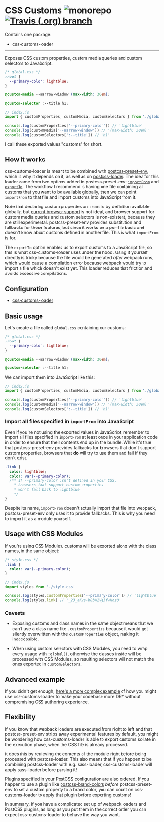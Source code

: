 # CSS Customs ![monorepo](https://img.shields.io/badge/mono-repo-ff69b4.svg?style=flat-square) [![Travis (.org) branch](https://img.shields.io/travis/silvenon/css-customs.svg?style=flat-square)](https://travis-ci.org/silvenon/css-customs)

Contains one package:

  - [css-customs-loader][]

---

Exposes CSS custom properties, custom media queries and custom selectors to JavaScript.

```css
/* global.css */
:root {
  --primary-color: lightblue;
}

@custom-media --narrow-window (max-width: 30em);

@custom-selector :--title h1;
```

```js
// index.js
import { customProperties, customMedia, customSelectors } from './global.css'

console.log(customProperties['--primary-color']) // 'lightblue'
console.log(customMedia['--narrow-window']) // '(max-width: 30em)'
console.log(customSelectors[':--title']) // 'h1'
```

I call these exported values "customs" for short.

## How it works

css-customs-loader is meant to be combined with [postcss-preset-env][], which is why it depends on it, as well as on [postcss-loader][]. The idea for this loader came from two options added to postcss-preset-env: [`importFrom`][importFrom] and [`exportTo`][exportTo]. The workflow I recommend is having one file containing all customs that you want to be available globally, then we can point `importFrom` to that file and import customs into JavaScript from it.

Note that declaring custom properties on `:root` is by definition available globally, but [current browser support][caniuse-custom-properties] is not ideal, and browser support for custom media queries and custom selectors is non-existent, because they are still experimental. postcss-preset-env provides substitution and fallbacks for these features, but since it works on a per-file basis and doesn't know about customs defined in another file. This is what `importFrom` is for.

The `exportTo` option enables us to export customs to a JavaScript file, so this is what css-customs-loader uses under the hood. Using it yourself directly is tricky because the file would be generated _after_ webpack runs, which would cause a compilation error because webpack would try to import a file which doesn't exist yet. This loader reduces that friction and avoids excessive compilations.

## Configuration

  - [css-customs-loader][css-customs-loader:config]

## Basic usage

Let's create a file called `global.css` containing our customs:

```css
/* global.css */
:root {
  --primary-color: lightblue;
}

@custom-media --narrow-window (max-width: 30em);

@custom-selector :--title h1;
```

We can import them into JavaScript like this:

```js
// index.js
import { customProperties, customMedia, customSelectors } from './global.css'

console.log(customProperties['--primary-color']) // 'lightblue'
console.log(customMedia['--narrow-window']) // '(max-width: 30em)'
console.log(customSelectors[':--title']) // 'h1'
```

### Import all files specified in `importFrom` into JavaScript

Even if you're not using the exported values in JavaScript, remember to import all files specified in `importFrom` at least once in your application code in order to ensure that their contents end up in the bundle. While it's true that postcss-preset-env provides fallbacks for browsers that don't support custom properties, browsers that **do** will try to use them and fail if they don't exist.

```css
.link {
  color: lightblue;
  color: var(--primary-color);
  /** if --primary-color isn't defined in your CSS,
    * browsers that support custom properties
    * won't fall back to lightblue
    */
}
```

Despite its name, `importFrom` doesn't actually import that file into webpack, postcss-preset-env only uses it to provide fallbacks. This is why you need to import it as a module yourself.

## Usage with CSS Modules

If you're using [CSS Modules][css-modules], customs will be exported along with the class names, in the same object:

```css
/* style.css */
.link {
  color: var(--primary-color);
}
```

```js
// index.js
import styles from './style.css'

console.log(styles.customProperties['--primary-color']) // 'lightblue'
console.log(styles.link) // '_23_aKvs-b8bW2Vg3fwHozO'
```

### Caveats

  - Exposing customs and class names in the same object means that we can't use a class name like `.customProperties` because it would get silently overwritten with the `customProperties` object, making it inaccessible.

  - When using custom selectors with CSS Modules, you need to wrap every usage with `:global()`, otherwise the classes inside will be processed with CSS Modules, so resulting selectors will not match the ones exported in `customSelectors`.

## Advanced example

If you didn't get enough, [here's a more complex example][advanced-example] of how you might use css-customs-loader to make your codebase more DRY without compromising CSS authoring experience.

## Flexibility

If you know that wepback loaders are executed from right to left and that postcss-preset-env strips away experimental features by default, you might be wondering how css-customs-loader is able to export customs so late in the execution phase, when the CSS file is already processed.

It does this by retrieving the contents of the module right before being processed with postcss-loader. This also means that if you happen to be combining postcss-loader with e.g. sass-loader, css-customs-loader will apply sass-loader before parsing it!

Plugins specified in your PostCSS configuration are also ordered. If you happen to use a plugin like [postcss-brand-colors][] _before_ postcss-preset-env to set a custom property to a brand color, you can count on css-customs-loader to apply that plugin before exporting customs!

In summary, if you have a complicated set up of webpack loaders and PostCSS plugins, as long as you put them in the correct order you can expect css-customs-loader to behave the way you want.

[css-customs-loader]: https://github.com/silvenon/css-customs-loader/blob/master/packages/css-customs-loader
[css-customs-loader:config]: https://github.com/silvenon/css-customs-loader/blob/master/packages/css-customs-loader/readme.md#configuration
[postcss-preset-env]: https://preset-env.cssdb.org/
[postcss-loader]: https://github.com/postcss/postcss-loader
[importFrom]: https://github.com/csstools/postcss-preset-env#importfrom
[exportTo]: https://github.com/csstools/postcss-preset-env#exportTo
[caniuse-custom-properties]: https://caniuse.com/#feat=css-variables
[css-modules]: https://github.com/webpack-contrib/css-loader#modules
[advanced-example]: https://github.com/silvenon/css-customs-loader/tree/master/example
[postcss-brand-colors]: https://github.com/postcss/postcss-brand-colors
